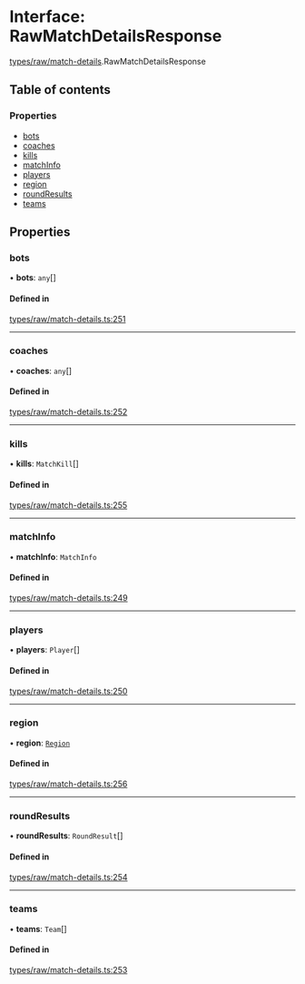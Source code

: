 # Interface: RawMatchDetailsResponse

[types/raw/match-details](../modules/types_raw_match_details.md).RawMatchDetailsResponse

## Table of contents

### Properties

- [bots](types_raw_match_details.RawMatchDetailsResponse.md#bots)
- [coaches](types_raw_match_details.RawMatchDetailsResponse.md#coaches)
- [kills](types_raw_match_details.RawMatchDetailsResponse.md#kills)
- [matchInfo](types_raw_match_details.RawMatchDetailsResponse.md#matchinfo)
- [players](types_raw_match_details.RawMatchDetailsResponse.md#players)
- [region](types_raw_match_details.RawMatchDetailsResponse.md#region)
- [roundResults](types_raw_match_details.RawMatchDetailsResponse.md#roundresults)
- [teams](types_raw_match_details.RawMatchDetailsResponse.md#teams)

## Properties

### bots

• **bots**: `any`[]

#### Defined in

[types/raw/match-details.ts:251](https://github.com/jameslinimk/unofficial-valorant-api/blob/2dbdb4a/package/src/types/raw/match-details.ts#L251)

___

### coaches

• **coaches**: `any`[]

#### Defined in

[types/raw/match-details.ts:252](https://github.com/jameslinimk/unofficial-valorant-api/blob/2dbdb4a/package/src/types/raw/match-details.ts#L252)

___

### kills

• **kills**: `MatchKill`[]

#### Defined in

[types/raw/match-details.ts:255](https://github.com/jameslinimk/unofficial-valorant-api/blob/2dbdb4a/package/src/types/raw/match-details.ts#L255)

___

### matchInfo

• **matchInfo**: `MatchInfo`

#### Defined in

[types/raw/match-details.ts:249](https://github.com/jameslinimk/unofficial-valorant-api/blob/2dbdb4a/package/src/types/raw/match-details.ts#L249)

___

### players

• **players**: `Player`[]

#### Defined in

[types/raw/match-details.ts:250](https://github.com/jameslinimk/unofficial-valorant-api/blob/2dbdb4a/package/src/types/raw/match-details.ts#L250)

___

### region

• **region**: [`Region`](../modules/types_general.md#region)

#### Defined in

[types/raw/match-details.ts:256](https://github.com/jameslinimk/unofficial-valorant-api/blob/2dbdb4a/package/src/types/raw/match-details.ts#L256)

___

### roundResults

• **roundResults**: `RoundResult`[]

#### Defined in

[types/raw/match-details.ts:254](https://github.com/jameslinimk/unofficial-valorant-api/blob/2dbdb4a/package/src/types/raw/match-details.ts#L254)

___

### teams

• **teams**: `Team`[]

#### Defined in

[types/raw/match-details.ts:253](https://github.com/jameslinimk/unofficial-valorant-api/blob/2dbdb4a/package/src/types/raw/match-details.ts#L253)
